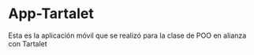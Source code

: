 # App-Tartalet
Esta es la aplicación móvil que se realizó para la clase de POO en alianza con Tartalet
